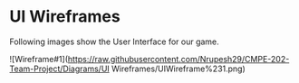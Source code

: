 # UI Wireframes
Following images show the User Interface for our game.

![Wireframe#1](https://raw.githubusercontent.com/Nrupesh29/CMPE-202-Team-Project/Diagrams/UI Wireframes/UIWireframe%231.png)
